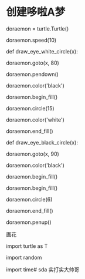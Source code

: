 # 创建哆啦A梦

doraemon = turtle.Turtle()

doraemon.speed(10)

def draw_eye_white_circle(x):

doraemon.goto(x, 80)

doraemon.pendown()

doraemon.color('black')

doraemon.begin_fill()

doraemon.circle(15)

doraemon.color('white')

doraemon.end_fill()

def draw_eye_black_circle(x):

doraemon.goto(x, 90)

doraemon.color('black')

doraemon.begin_fill()

doraemon.begin_fill()

doraemon.circle(6)

doraemon.end_fill()

doraemon.penup()

画花

import turtle as T

import random

import time# sda
实打实大帅哥
